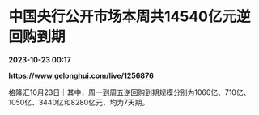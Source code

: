 # 中国央行公开市场本周共14540亿元逆回购到期

**2023-10-23 00:17**

**https://www.gelonghui.com/live/1256876**

格隆汇10月23日｜其中，周一到周五逆回购到期规模分别为1060亿、710亿、1050亿、3440亿和8280亿元，均为7天期。